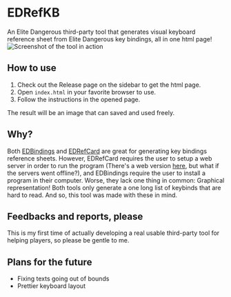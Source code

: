 # EDRefKB

An Elite Dangerous third-party tool that generates visual keyboard reference sheet from Elite Dangerous key bindings, all in one html page!
![Screenshot of the tool in action](https://dl.dropboxusercontent.com/s/azwsp3o5e6zcrcy/EDRefKB-sample.png)

## How to use

1. Check out the Release page on the sidebar to get the html page.
2. Open `index.html` in your favorite browser to use.
3. Follow the instructions in the opened page.

The result will be an image that can saved and used freely.


## Why?

Both [EDBindings](https://github.com/ghorsey/EdBindings) and [EDRefCard](https://github.com/richardbuckle/EDRefCard) are great for generating key bindings reference sheets. However, EDRefCard requires the user to setup a web server in order to run the program (There's a web version [here](https://edrefcard.info/), but what if the servers went offline?), and EDBindings require the user to install a program in their computer. Worse, they lack one thing in common: Graphical representation! Both tools only generate a one long list of keybinds that are hard to read. And so, this tool was made with these in mind.


## Feedbacks and reports, please

This is my first time of actually developing a real usable third-party tool for helping players, so please be gentle to me.

## Plans for the future

- Fixing texts going out of bounds
- Prettier keyboard layout
